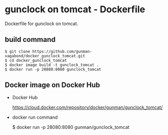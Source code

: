 # gunclock on tomcat - Dockerfile

Dockerfile for gunclock on tomcat.

## build command 
    $ git clone https://github.com/gunman-vagabond/docker_gunclock_tomcat.git
    $ cd docker_gunclock_tomcat
    $ docker image build -t gunclock_tomcat .
    $ docker run -p 28080:8080 gunclock_tomcat

## Docker image on Docker Hub

- Docker Hub 

    https://cloud.docker.com/repository/docker/gunman/gunclock_tomcat/

- docker run command

    $ docker run -p 28080:8080 gunman/gunclock_tomcat

